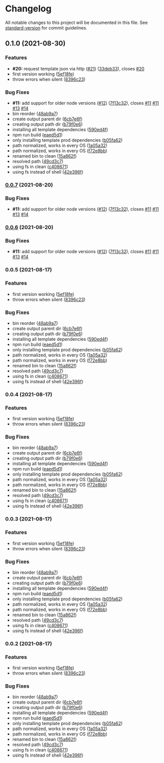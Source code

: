 # Changelog

All notable changes to this project will be documented in this file. See [standard-version](https://github.com/conventional-changelog/standard-version) for commit guidelines.

## 0.1.0 (2021-08-30)


### Features

* **#20:** request template json via http ([#21](https://github.com/lightning-resume/lightning-resume/issues/21)) ([33deb33](https://github.com/lightning-resume/lightning-resume/commit/33deb335329298fc5e5bbcaa95d32c1d5ba17c43)), closes [#20](https://github.com/lightning-resume/lightning-resume/issues/20)
* first version working ([5ef18fe](https://github.com/lightning-resume/lightning-resume/commit/5ef18fe86c2018ba08206a7cac99367921e2ab9e))
* throw errors when silent ([8396c23](https://github.com/lightning-resume/lightning-resume/commit/8396c235e1a7b294568672e03257309aa7d0f79e))


### Bug Fixes

* **#11:** add support for older node versions ([#12](https://github.com/lightning-resume/lightning-resume/issues/12)) ([7f13c32](https://github.com/lightning-resume/lightning-resume/commit/7f13c32430f40f837422915050ee4fa38836831a)), closes [#11](https://github.com/lightning-resume/lightning-resume/issues/11) [#11](https://github.com/lightning-resume/lightning-resume/issues/11) [#13](https://github.com/lightning-resume/lightning-resume/issues/13) [#14](https://github.com/lightning-resume/lightning-resume/issues/14)
* bin reorder ([48ab9a7](https://github.com/lightning-resume/lightning-resume/commit/48ab9a7fc46ca517c56157b42087181f5ed9cc7a))
* create output parent dir ([6cb7e6f](https://github.com/lightning-resume/lightning-resume/commit/6cb7e6fcd30fa3bd2abf6c5786ad3d8fbf3943ce))
* creating output path dir ([b79f0e6](https://github.com/lightning-resume/lightning-resume/commit/b79f0e6421b98843fba0887985fbfd00d56b3c79))
* installing all template dependencies ([590ed4f](https://github.com/lightning-resume/lightning-resume/commit/590ed4fcb5f0210dbcf5a600db5a916a9f253cab))
* npm run build ([eaed5d1](https://github.com/lightning-resume/lightning-resume/commit/eaed5d1110cf80c384d1ccd99d32e89dd272df92))
* only installing template prod dependencies ([b05fa62](https://github.com/lightning-resume/lightning-resume/commit/b05fa62f0eda7525db7b154def2ed8f4da4ee71a))
* path normalized, works in every OS ([1a05a32](https://github.com/lightning-resume/lightning-resume/commit/1a05a32eb6f31620b3fab3fbca9ad6b99aa90b7a))
* path normalized, works in every OS ([f72e8bb](https://github.com/lightning-resume/lightning-resume/commit/f72e8bbe547cc47f3ab7322b4ad2e250afb74984))
* renamed bin to clean ([15a862f](https://github.com/lightning-resume/lightning-resume/commit/15a862f3ba3743918be4084dc8e86e113a843400))
* resolved path ([49cd3c7](https://github.com/lightning-resume/lightning-resume/commit/49cd3c78daea4a19c35b31c463381d6ab2767c3a))
* using fs in clean ([c408671](https://github.com/lightning-resume/lightning-resume/commit/c4086710813a4ac231596dae689610463fcbd368))
* using fs instead of shell ([42e396f](https://github.com/lightning-resume/lightning-resume/commit/42e396ff0735434a40e465a962414b449bf6f279))

### [0.0.7](https://github.com/lightning-resume/lightning-resume/compare/v0.0.5...v0.0.7) (2021-08-20)


### Bug Fixes

* **#11:** add support for older node versions ([#12](https://github.com/lightning-resume/lightning-resume/issues/12)) ([7f13c32](https://github.com/lightning-resume/lightning-resume/commit/7f13c32430f40f837422915050ee4fa38836831a)), closes [#11](https://github.com/lightning-resume/lightning-resume/issues/11) [#11](https://github.com/lightning-resume/lightning-resume/issues/11) [#13](https://github.com/lightning-resume/lightning-resume/issues/13) [#14](https://github.com/lightning-resume/lightning-resume/issues/14)

### [0.0.6](https://github.com/lightning-resume/lightning-resume/compare/v0.0.5...v0.0.6) (2021-08-20)


### Bug Fixes

* **#11:** add support for older node versions ([#12](https://github.com/lightning-resume/lightning-resume/issues/12)) ([7f13c32](https://github.com/lightning-resume/lightning-resume/commit/7f13c32430f40f837422915050ee4fa38836831a)), closes [#11](https://github.com/lightning-resume/lightning-resume/issues/11) [#11](https://github.com/lightning-resume/lightning-resume/issues/11) [#13](https://github.com/lightning-resume/lightning-resume/issues/13) [#14](https://github.com/lightning-resume/lightning-resume/issues/14)

### 0.0.5 (2021-08-17)


### Features

* first version working ([5ef18fe](https://github.com/lightning-resume/lightning-resume/commit/5ef18fe86c2018ba08206a7cac99367921e2ab9e))
* throw errors when silent ([8396c23](https://github.com/lightning-resume/lightning-resume/commit/8396c235e1a7b294568672e03257309aa7d0f79e))


### Bug Fixes

* bin reorder ([48ab9a7](https://github.com/lightning-resume/lightning-resume/commit/48ab9a7fc46ca517c56157b42087181f5ed9cc7a))
* create output parent dir ([6cb7e6f](https://github.com/lightning-resume/lightning-resume/commit/6cb7e6fcd30fa3bd2abf6c5786ad3d8fbf3943ce))
* creating output path dir ([b79f0e6](https://github.com/lightning-resume/lightning-resume/commit/b79f0e6421b98843fba0887985fbfd00d56b3c79))
* installing all template dependencies ([590ed4f](https://github.com/lightning-resume/lightning-resume/commit/590ed4fcb5f0210dbcf5a600db5a916a9f253cab))
* npm run build ([eaed5d1](https://github.com/lightning-resume/lightning-resume/commit/eaed5d1110cf80c384d1ccd99d32e89dd272df92))
* only installing template prod dependencies ([b05fa62](https://github.com/lightning-resume/lightning-resume/commit/b05fa62f0eda7525db7b154def2ed8f4da4ee71a))
* path normalized, works in every OS ([1a05a32](https://github.com/lightning-resume/lightning-resume/commit/1a05a32eb6f31620b3fab3fbca9ad6b99aa90b7a))
* path normalized, works in every OS ([f72e8bb](https://github.com/lightning-resume/lightning-resume/commit/f72e8bbe547cc47f3ab7322b4ad2e250afb74984))
* renamed bin to clean ([15a862f](https://github.com/lightning-resume/lightning-resume/commit/15a862f3ba3743918be4084dc8e86e113a843400))
* resolved path ([49cd3c7](https://github.com/lightning-resume/lightning-resume/commit/49cd3c78daea4a19c35b31c463381d6ab2767c3a))
* using fs in clean ([c408671](https://github.com/lightning-resume/lightning-resume/commit/c4086710813a4ac231596dae689610463fcbd368))
* using fs instead of shell ([42e396f](https://github.com/lightning-resume/lightning-resume/commit/42e396ff0735434a40e465a962414b449bf6f279))

### 0.0.4 (2021-08-17)


### Features

* first version working ([5ef18fe](https://github.com/lightning-resume/lightning-resume/commit/5ef18fe86c2018ba08206a7cac99367921e2ab9e))
* throw errors when silent ([8396c23](https://github.com/lightning-resume/lightning-resume/commit/8396c235e1a7b294568672e03257309aa7d0f79e))


### Bug Fixes

* bin reorder ([48ab9a7](https://github.com/lightning-resume/lightning-resume/commit/48ab9a7fc46ca517c56157b42087181f5ed9cc7a))
* create output parent dir ([6cb7e6f](https://github.com/lightning-resume/lightning-resume/commit/6cb7e6fcd30fa3bd2abf6c5786ad3d8fbf3943ce))
* creating output path dir ([b79f0e6](https://github.com/lightning-resume/lightning-resume/commit/b79f0e6421b98843fba0887985fbfd00d56b3c79))
* installing all template dependencies ([590ed4f](https://github.com/lightning-resume/lightning-resume/commit/590ed4fcb5f0210dbcf5a600db5a916a9f253cab))
* npm run build ([eaed5d1](https://github.com/lightning-resume/lightning-resume/commit/eaed5d1110cf80c384d1ccd99d32e89dd272df92))
* only installing template prod dependencies ([b05fa62](https://github.com/lightning-resume/lightning-resume/commit/b05fa62f0eda7525db7b154def2ed8f4da4ee71a))
* path normalized, works in every OS ([1a05a32](https://github.com/lightning-resume/lightning-resume/commit/1a05a32eb6f31620b3fab3fbca9ad6b99aa90b7a))
* path normalized, works in every OS ([f72e8bb](https://github.com/lightning-resume/lightning-resume/commit/f72e8bbe547cc47f3ab7322b4ad2e250afb74984))
* renamed bin to clean ([15a862f](https://github.com/lightning-resume/lightning-resume/commit/15a862f3ba3743918be4084dc8e86e113a843400))
* resolved path ([49cd3c7](https://github.com/lightning-resume/lightning-resume/commit/49cd3c78daea4a19c35b31c463381d6ab2767c3a))
* using fs in clean ([c408671](https://github.com/lightning-resume/lightning-resume/commit/c4086710813a4ac231596dae689610463fcbd368))
* using fs instead of shell ([42e396f](https://github.com/lightning-resume/lightning-resume/commit/42e396ff0735434a40e465a962414b449bf6f279))

### 0.0.3 (2021-08-17)


### Features

* first version working ([5ef18fe](https://github.com/lightning-resume/lightning-resume/commit/5ef18fe86c2018ba08206a7cac99367921e2ab9e))
* throw errors when silent ([8396c23](https://github.com/lightning-resume/lightning-resume/commit/8396c235e1a7b294568672e03257309aa7d0f79e))


### Bug Fixes

* bin reorder ([48ab9a7](https://github.com/lightning-resume/lightning-resume/commit/48ab9a7fc46ca517c56157b42087181f5ed9cc7a))
* create output parent dir ([6cb7e6f](https://github.com/lightning-resume/lightning-resume/commit/6cb7e6fcd30fa3bd2abf6c5786ad3d8fbf3943ce))
* creating output path dir ([b79f0e6](https://github.com/lightning-resume/lightning-resume/commit/b79f0e6421b98843fba0887985fbfd00d56b3c79))
* installing all template dependencies ([590ed4f](https://github.com/lightning-resume/lightning-resume/commit/590ed4fcb5f0210dbcf5a600db5a916a9f253cab))
* npm run build ([eaed5d1](https://github.com/lightning-resume/lightning-resume/commit/eaed5d1110cf80c384d1ccd99d32e89dd272df92))
* only installing template prod dependencies ([b05fa62](https://github.com/lightning-resume/lightning-resume/commit/b05fa62f0eda7525db7b154def2ed8f4da4ee71a))
* path normalized, works in every OS ([1a05a32](https://github.com/lightning-resume/lightning-resume/commit/1a05a32eb6f31620b3fab3fbca9ad6b99aa90b7a))
* path normalized, works in every OS ([f72e8bb](https://github.com/lightning-resume/lightning-resume/commit/f72e8bbe547cc47f3ab7322b4ad2e250afb74984))
* renamed bin to clean ([15a862f](https://github.com/lightning-resume/lightning-resume/commit/15a862f3ba3743918be4084dc8e86e113a843400))
* resolved path ([49cd3c7](https://github.com/lightning-resume/lightning-resume/commit/49cd3c78daea4a19c35b31c463381d6ab2767c3a))
* using fs in clean ([c408671](https://github.com/lightning-resume/lightning-resume/commit/c4086710813a4ac231596dae689610463fcbd368))
* using fs instead of shell ([42e396f](https://github.com/lightning-resume/lightning-resume/commit/42e396ff0735434a40e465a962414b449bf6f279))

### 0.0.2 (2021-08-17)


### Features

* first version working ([5ef18fe](https://github.com/lightning-resume/lightning-resume/commit/5ef18fe86c2018ba08206a7cac99367921e2ab9e))
* throw errors when silent ([8396c23](https://github.com/lightning-resume/lightning-resume/commit/8396c235e1a7b294568672e03257309aa7d0f79e))


### Bug Fixes

* bin reorder ([48ab9a7](https://github.com/lightning-resume/lightning-resume/commit/48ab9a7fc46ca517c56157b42087181f5ed9cc7a))
* create output parent dir ([6cb7e6f](https://github.com/lightning-resume/lightning-resume/commit/6cb7e6fcd30fa3bd2abf6c5786ad3d8fbf3943ce))
* creating output path dir ([b79f0e6](https://github.com/lightning-resume/lightning-resume/commit/b79f0e6421b98843fba0887985fbfd00d56b3c79))
* installing all template dependencies ([590ed4f](https://github.com/lightning-resume/lightning-resume/commit/590ed4fcb5f0210dbcf5a600db5a916a9f253cab))
* npm run build ([eaed5d1](https://github.com/lightning-resume/lightning-resume/commit/eaed5d1110cf80c384d1ccd99d32e89dd272df92))
* only installing template prod dependencies ([b05fa62](https://github.com/lightning-resume/lightning-resume/commit/b05fa62f0eda7525db7b154def2ed8f4da4ee71a))
* path normalized, works in every OS ([1a05a32](https://github.com/lightning-resume/lightning-resume/commit/1a05a32eb6f31620b3fab3fbca9ad6b99aa90b7a))
* path normalized, works in every OS ([f72e8bb](https://github.com/lightning-resume/lightning-resume/commit/f72e8bbe547cc47f3ab7322b4ad2e250afb74984))
* renamed bin to clean ([15a862f](https://github.com/lightning-resume/lightning-resume/commit/15a862f3ba3743918be4084dc8e86e113a843400))
* resolved path ([49cd3c7](https://github.com/lightning-resume/lightning-resume/commit/49cd3c78daea4a19c35b31c463381d6ab2767c3a))
* using fs in clean ([c408671](https://github.com/lightning-resume/lightning-resume/commit/c4086710813a4ac231596dae689610463fcbd368))
* using fs instead of shell ([42e396f](https://github.com/lightning-resume/lightning-resume/commit/42e396ff0735434a40e465a962414b449bf6f279))
